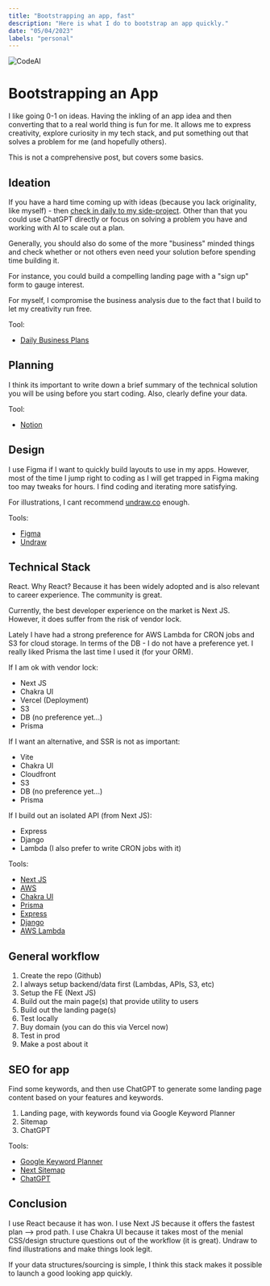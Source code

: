 ```yaml
---
title: "Bootstrapping an app, fast"
description: "Here is what I do to bootstrap an app quickly."
date: "05/04/2023"
labels: "personal"
---
```


![CodeAI](/code_ai.png)

# Bootstrapping an App 

I like going 0-1 on ideas. Having the inkling of an app idea and then converting that to a real world thing is fun for me. It allows me to express creativity, explore curiosity in my tech stack, and put something out that solves a problem for me (and hopefully others). 

This is not a comprehensive post, but covers some basics. 

## Ideation

If you have a hard time coming up with ideas (because you lack originality, like myself) - then [check in daily to my side-project](https://www.dailybusinessplan.app/). Other than that you could use ChatGPT directly or focus on solving a problem you have and working with AI to scale out a plan. 

Generally, you should also do some of the more "business" minded things and check whether or not others even need your solution before spending time building it. 

For instance, you could build a compelling landing page with a "sign up" form to gauge interest.

For myself, I compromise the business analysis due to the fact that I build to let my creativity run free.

Tool: 
- [Daily Business Plans](https://www.dailybusinessplan.app/)

## Planning

I think its important to write down a brief summary of the technical solution you will be using before you start coding. Also, clearly define your data. 

Tool: 
- [Notion](https://www.notion.so/)

## Design

I use Figma if I want to quickly build layouts to use in my apps. However, most of the time I jump right to coding as I will get trapped in Figma making too may tweaks for hours. I find coding and iterating more satisfying. 

For illustrations, I cant recommend [undraw.co](https://undraw.co/illustrations) enough. 

Tools: 
- [Figma](https://www.figma.com/)
- [Undraw](https://undraw.co/illustrations)


## Technical Stack

React. Why React? Because it has been widely adopted and is also relevant to career experience. The community is great. 

Currently, the best developer experience on the market is Next JS. However, it does suffer from the risk of vendor lock.

Lately I have had a strong preference for AWS Lambda for CRON jobs and S3 for cloud storage. In terms of the DB - I do not have a preference yet. I really liked Prisma the last time I used it (for your ORM).  

If I am ok with vendor lock: 
- Next JS
- Chakra UI
- Vercel (Deployment)
- S3
- DB (no preference yet...)
- Prisma

If I want an alternative, and SSR is not as important: 
- Vite
- Chakra UI
- Cloudfront
- S3
- DB (no preference yet...)
- Prisma

If I build out an isolated API (from Next JS): 
- Express
- Django
- Lambda (I also prefer to write CRON jobs with it)

Tools: 
- [Next JS](https://vercel.com/solutions/nextjs)
- [AWS](https://aws.amazon.com/)
- [Chakra UI](https://chakra-ui.com/)
- [Prisma](https://www.prisma.io/)
- [Express](https://expressjs.com/)
- [Django](https://www.djangoproject.com/)
- [AWS Lambda](https://aws.amazon.com/lambda/)

## General workflow

1. Create the repo (Github)
2. I always setup backend/data first (Lambdas, APIs, S3, etc)
3. Setup the FE (Next JS)
4. Build out the main page(s) that provide utility to users
5. Build out the landing page(s)
6. Test locally
7. Buy domain (you can do this via Vercel now) 
8. Test in prod
9. Make a post about it

## SEO for app

Find some keywords, and then use ChatGPT to generate some landing page content based on your features and keywords. 

1. Landing page, with keywords found via Google Keyword Planner
2. Sitemap 
3. ChatGPT

Tools: 
- [Google Keyword Planner](https://ads.google.com/home/tools/keyword-planner/)
- [Next Sitemap](https://github.com/iamvishnusankar/next-sitemap)
- [ChatGPT](https://chat.openai.com/auth/login)

## Conclusion

I use React because it has won. I use Next JS because it offers the fastest plan --> prod path. I use Chakra UI because it takes most of the menial CSS/design structure questions out of the workflow (it is great). Undraw to find illustrations and make things look legit. 

If your data structures/sourcing is simple, I think this stack makes it possible to launch a good looking app quickly. 
